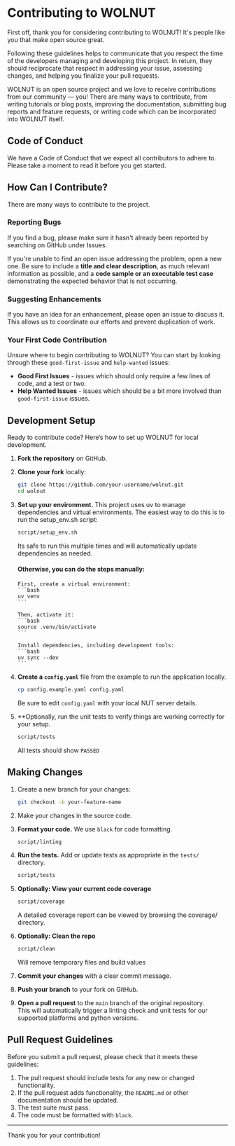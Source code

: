 # Contributing to WOLNUT

First off, thank you for considering contributing to WOLNUT! It's people like you that make open source great.

Following these guidelines helps to communicate that you respect the time of the developers managing and developing this project. In return, they should reciprocate that respect in addressing your issue, assessing changes, and helping you finalize your pull requests.

WOLNUT is an open source project and we love to receive contributions from our community — you! There are many ways to contribute, from writing tutorials or blog posts, improving the documentation, submitting bug reports and feature requests, or writing code which can be incorporated into WOLNUT itself.

## Code of Conduct

We have a Code of Conduct that we expect all contributors to adhere to. Please take a moment to read it before you get started.

## How Can I Contribute?

There are many ways to contribute to the project.

### Reporting Bugs

If you find a bug, please make sure it hasn't already been reported by searching on GitHub under Issues.

If you're unable to find an open issue addressing the problem, open a new one. Be sure to include a **title and clear description**, as much relevant information as possible, and a **code sample or an executable test case** demonstrating the expected behavior that is not occurring.

### Suggesting Enhancements

If you have an idea for an enhancement, please open an issue to discuss it. This allows us to coordinate our efforts and prevent duplication of work.

### Your First Code Contribution

Unsure where to begin contributing to WOLNUT? You can start by looking through these `good-first-issue` and `help-wanted` issues:

*   **Good First Issues** - issues which should only require a few lines of code, and a test or two.
*   **Help Wanted Issues** - issues which should be a bit more involved than `good-first-issue` issues.

## Development Setup

Ready to contribute code? Here’s how to set up WOLNUT for local development.

1.  **Fork the repository** on GitHub.

2.  **Clone your fork** locally:
    ```bash
    git clone https://github.com/your-username/wolnut.git
    cd wolnut
    ```

3.  **Set up your environment.** This project uses uv to manage dependencies and virtual environments.
    The easiest way to do this is to run the setup_env.sh script:
    ```bash
    script/setup_env.sh
    ```
    Its safe to run this multiple times and will automatically update dependencies as needed.

    #### Otherwise, you can do the steps manually:
        First, create a virtual environment:
        ```bash
        uv venv
        ```

        Then, activate it:
        ```bash
        source .venv/bin/activate
        ```

        Install dependencies, including development tools:
        ```bash
        uv sync --dev
        ```

4.  **Create a `config.yaml`** file from the example to run the application locally.
    ```bash
    cp config.example.yaml config.yaml
    ```
    Be sure to edit `config.yaml` with your local NUT server details.

5. **Optionally, run the unit tests to verify things are working correctly for your setup.
    ```bash
    script/tests
    ```
    All tests should show `PASSED`

## Making Changes

1.  Create a new branch for your changes:
    ```bash
    git checkout -b your-feature-name
    ```

2.  Make your changes in the source code.

3.  **Format your code.** We use `black` for code formatting.
    ```bash
    script/linting
    ```

4.  **Run the tests.** Add or update tests as appropriate in the `tests/` directory.
    ```bash
    script/tests
    ```

5.  **Optionally: View your current code coverage**
    ```bash
    script/coverage
    ```
    A detailed coverage report can be viewed by browsing the coverage/ directory.

6.  **Optionally: Clean the repo**
    ```bash
    script/clean
    ```
    Will remove temporary files and build values

7.  **Commit your changes** with a clear commit message.

8.  **Push your branch** to your fork on GitHub.

9.  **Open a pull request** to the `main` branch of the original repository.  
    This will automatically trigger a linting check and unit tests for our supported platforms and python versions.

## Pull Request Guidelines

Before you submit a pull request, please check that it meets these guidelines:

1.  The pull request should include tests for any new or changed functionality.
2.  If the pull request adds functionality, the `README.md` or other documentation should be updated.
3.  The test suite must pass.
4.  The code must be formatted with `black`.

---

Thank you for your contribution!
